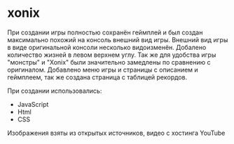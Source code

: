 # xonix
При создании игры полностью сохранён геймплей и был создан максимально похожий на консоль внешний вид игры.
Внешний вид игры в виде оригинальной консоли несколько видоизменён. Добалено количество жизней в левом верхнем углу. Так же для удобства игры "монстры" и "Xonix" были значительно замедлены по сравнению с оригиналом.
Добавлено меню игры и страницы с описанием и геймплеем, так же создана страница с таблицей рекордов.

При создании использовались:
  - JavaScript
  - Html
  - CSS

Изображения взяты из открытых источников, видео с хостинга YouTube
